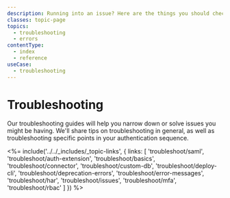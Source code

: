 ```yaml
---
description: Running into an issue? Here are the things you should check to narrow down and solve common issues in Auth0.
classes: topic-page
topics:
  - troubleshooting
  - errors
contentType:
  - index
  - reference
useCase:
  - troubleshooting
---
```

# Troubleshooting

Our troubleshooting guides will help you narrow down or solve issues you might be having. We'll share tips on troubleshooting in general, as well as troubleshooting specific points in your authentication sequence.

<%= include('../../_includes/_topic-links', { links: [
  'troubleshoot/saml',
  'troubleshoot/auth-extension',
  'troubleshoot/basics',
  'troubleshoot/connector',
  'troubleshoot/custom-db',
  'troubleshoot/deploy-cli',
  'troubleshoot/deprecation-errors',
  'troubleshoot/error-messages',
  'troubleshoot/har',
  'troubleshoot/issues',
  'troubleshoot/mfa',
  'troubleshoot/rbac'
] }) %>